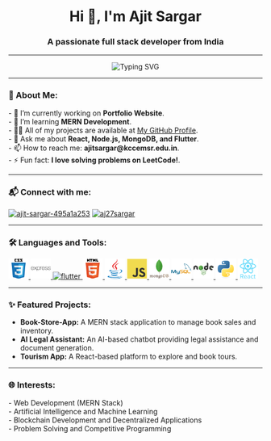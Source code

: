 <h1 align="center">Hi 👋, I'm Ajit Sargar</h1>
<h3 align="center">A passionate full stack developer from India</h3>

---

<p align="center">
  <img src="https://readme-typing-svg.herokuapp.com?font=Fira+Code&size=24&duration=4000&pause=500&color=2196F3&width=435&lines=Full+Stack+Developer;Passionate+About+Web+Development;MERN+Stack+%7C+Flutter+%7C+AI+Enthusiast" alt="Typing SVG" />
</p>

---

<h3 align="left">🌟 About Me:</h3>
<p align="left">
- 🔭 I’m currently working on <strong>Portfolio Website</strong>.<br>
- 🌱 I’m learning <strong>MERN Development</strong>.<br>
- 👨‍💻 All of my projects are available at <a href="https://github.com/aj27sargar">My GitHub Profile</a>.<br>
- 💬 Ask me about <strong>React, Node.js, MongoDB, and Flutter</strong>.<br>
- 📫 How to reach me: <strong>ajitsargar@kccemsr.edu.in</strong>.<br>
- ⚡ Fun fact: <strong>I love solving problems on LeetCode!</strong>.
</p>

---

<h3 align="left">📬 Connect with me:</h3>
<p align="left">
<a href="https://linkedin.com/in/ajit-sargar-495a1a253" target="blank"><img align="center" src="https://raw.githubusercontent.com/rahuldkjain/github-profile-readme-generator/master/src/images/icons/Social/linked-in-alt.svg" alt="ajit-sargar-495a1a253" height="30" width="40" /></a>
<a href="https://www.leetcode.com/aj27sargar" target="blank"><img align="center" src="https://raw.githubusercontent.com/rahuldkjain/github-profile-readme-generator/master/src/images/icons/Social/leet-code.svg" alt="aj27sargar" height="30" width="40" /></a>
</p>

---

<h3 align="left">🛠️ Languages and Tools:</h3>
<p align="left">
  <a href="https://www.w3schools.com/css/" target="_blank" rel="noreferrer">
    <img src="https://raw.githubusercontent.com/devicons/devicon/master/icons/css3/css3-original-wordmark.svg" alt="css3" width="40" height="40"/>
  </a>
  <a href="https://expressjs.com" target="_blank" rel="noreferrer">
    <img src="https://raw.githubusercontent.com/devicons/devicon/master/icons/express/express-original-wordmark.svg" alt="express" width="40" height="40"/>
  </a>
  <a href="https://flutter.dev" target="_blank" rel="noreferrer">
    <img src="https://www.vectorlogo.zone/logos/flutterio/flutterio-icon.svg" alt="flutter" width="40" height="40"/>
  </a>
  <a href="https://www.w3.org/html/" target="_blank" rel="noreferrer">
    <img src="https://raw.githubusercontent.com/devicons/devicon/master/icons/html5/html5-original-wordmark.svg" alt="html5" width="40" height="40"/>
  </a>
  <a href="https://www.java.com" target="_blank" rel="noreferrer">
    <img src="https://raw.githubusercontent.com/devicons/devicon/master/icons/java/java-original.svg" alt="java" width="40" height="40"/>
  </a>
  <a href="https://developer.mozilla.org/en-US/docs/Web/JavaScript" target="_blank" rel="noreferrer">
    <img src="https://raw.githubusercontent.com/devicons/devicon/master/icons/javascript/javascript-original.svg" alt="javascript" width="40" height="40"/>
  </a>
  <a href="https://www.mongodb.com/" target="_blank" rel="noreferrer">
    <img src="https://raw.githubusercontent.com/devicons/devicon/master/icons/mongodb/mongodb-original-wordmark.svg" alt="mongodb" width="40" height="40"/>
  </a>
  <a href="https://www.mysql.com/" target="_blank" rel="noreferrer">
    <img src="https://raw.githubusercontent.com/devicons/devicon/master/icons/mysql/mysql-original-wordmark.svg" alt="mysql" width="40" height="40"/>
  </a>
  <a href="https://nodejs.org" target="_blank" rel="noreferrer">
    <img src="https://raw.githubusercontent.com/devicons/devicon/master/icons/nodejs/nodejs-original-wordmark.svg" alt="nodejs" width="40" height="40"/>
  </a>
  <a href="https://www.python.org" target="_blank" rel="noreferrer">
    <img src="https://raw.githubusercontent.com/devicons/devicon/master/icons/python/python-original.svg" alt="python" width="40" height="40"/>
  </a>
  <a href="https://reactjs.org/" target="_blank" rel="noreferrer">
    <img src="https://raw.githubusercontent.com/devicons/devicon/master/icons/react/react-original-wordmark.svg" alt="react" width="40" height="40"/>
  </a>
</p>

---

<h3 align="left">✨ Featured Projects:</h3>
<ul>
  <li><strong>Book-Store-App:</strong> A MERN stack application to manage book sales and inventory.</li>
  <li><strong>AI Legal Assistant:</strong> An AI-based chatbot providing legal assistance and document generation.</li>
  <li><strong>Tourism App:</strong> A React-based platform to explore and book tours.</li>
</ul>

---


<h3 align="left">🌐 Interests:</h3>
- Web Development (MERN Stack)<br>
- Artificial Intelligence and Machine Learning<br>
- Blockchain Development and Decentralized Applications<br>
- Problem Solving and Competitive Programming<br>
